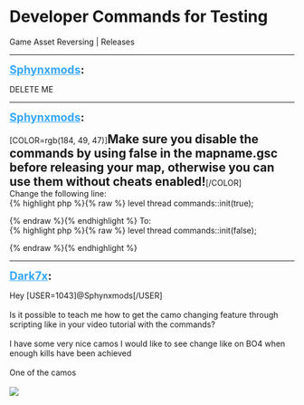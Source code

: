 # Developer Commands for Testing
Game Asset Reversing | Releases

---
<strong style="font-size: 1.4em;"><span style="text-decoration: underline;text-decoration-color: #34a7f9;"><span style="color:#34a7f9;">Sphynxmods</span></span>:</strong>

<p>DELETE ME</p>

---
<strong style="font-size: 1.4em;"><span style="text-decoration: underline;text-decoration-color: #34a7f9;"><span style="color:#34a7f9;">Sphynxmods</span></span>:</strong>

<p>[COLOR=rgb(184, 49, 47)]<strong><span style="font-size:1.5em;">Make sure you disable the commands by using false in the mapname.gsc before releasing your map, otherwise you can use them without cheats enabled!</span></strong>[/COLOR]<br />Change the following line:<br />{% highlight php %}{% raw %}
level thread commands::init(true);

{% endraw %}{% endhighlight %}
To:<br />{% highlight php %}{% raw %}
level thread commands::init(false);

{% endraw %}{% endhighlight %}
</p>

---
<strong style="font-size: 1.4em;"><span style="text-decoration: underline;text-decoration-color: #34a7f9;"><span style="color:#34a7f9;">Dark7x</span></span>:</strong>

<p>Hey [USER=1043]@Sphynxmods[/USER] <br /><br />Is it possible to teach me how to get the camo changing feature through scripting like in your video tutorial with the commands?<br /><br />I have some very nice camos I would like to see change like on BO4 when enough kills have been achieved<br /><br />One of the camos<br /><br /><img style="max-width: 500px;" src="{{ '/wiki/threads/assets/a.460.jpg' | relative_url }}"></p>
